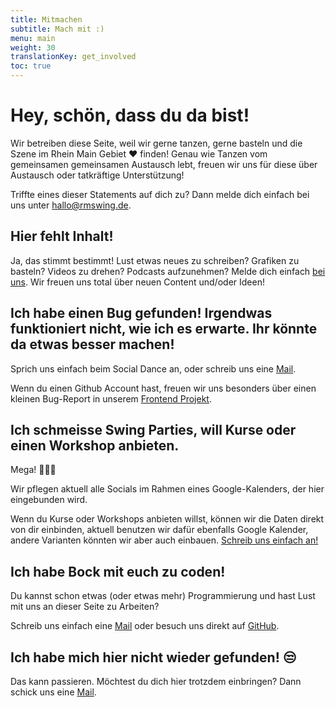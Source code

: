 ```yaml
---
title: Mitmachen
subtitle: Mach mit :)
menu: main
weight: 30
translationKey: get_involved
toc: true
---
```

# Hey, schön, dass du da bist!
Wir betreiben diese Seite, weil wir gerne tanzen, gerne basteln und die Szene im Rhein Main Gebiet ❤️ finden! Genau wie Tanzen vom gemeinsamen gemeinsamen Austausch lebt, freuen wir uns für diese über Austausch oder tatkräftige Unterstützung!

Triffte eines dieser Statements auf dich zu? Dann melde dich einfach bei uns unter [hallo@rmswing.de](mailto:hallo@rmswing.de).

## Hier fehlt Inhalt!
Ja, das stimmt bestimmt! Lust etwas neues zu schreiben? Grafiken zu basteln? Videos zu drehen? Podcasts aufzunehmen? Melde dich einfach [bei uns](mailto:hallo@rmswing.de). Wir freuen uns total über neuen Content und/oder Ideen!

## Ich habe einen Bug gefunden! Irgendwas funktioniert nicht, wie ich es erwarte. Ihr könnte da etwas besser machen!
Sprich uns einfach beim Social Dance an, oder schreib uns eine [Mail](mailto:hallo@rmswing.de).

Wenn du einen Github Account hast, freuen wir uns besonders über einen kleinen Bug-Report in unserem [Frontend Projekt](https://github.com/rhein-main-swingtime/frontend-hugo).

## Ich schmeisse Swing Parties, will Kurse oder einen Workshop anbieten.
Mega! 🚀🙌🤩

Wir pflegen aktuell alle Socials im Rahmen eines Google-Kalenders, der hier eingebunden wird.

Wenn du Kurse oder Workshops anbieten willst, können wir die Daten direkt von dir einbinden, aktuell benutzen wir dafür ebenfalls Google Kalender, andere Varianten könnten wir aber auch einbauen. [Schreib uns einfach an!](mailto:hallo@rmswing.de)

## Ich habe Bock mit euch zu coden!
Du kannst schon etwas (oder etwas mehr) Programmierung und hast Lust mit uns an dieser Seite zu Arbeiten?

Schreib uns einfach eine [Mail](mailto:hallo@rmswing.de) oder besuch uns direkt auf [GitHub](https://github.com/rhein-main-swingtime).

## Ich habe mich hier nicht wieder gefunden! 😒
Das kann passieren. Möchtest du dich hier trotzdem einbringen? Dann schick uns eine [Mail](mailto:hallo@rmswing.de).